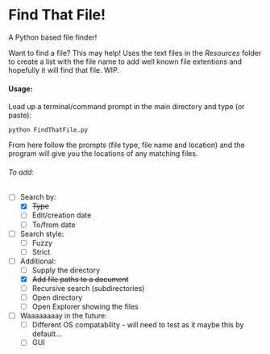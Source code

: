 # Find That File!
 A Python based file finder!

 Want to find a file? This may help! Uses the text files in the _Resources_ folder to create a list with the file name to add well known file extentions and hopefully it will find that file. WIP.


 #### Usage:
 Load up a terminal/command prompt in the main directory and type (or paste):

 ```python FindThatFile.py```

From here follow the prompts (file type, file name and location) and the program will give you the locations of any matching files.



###### To add:
- [ ] Search by:
  - [x] ~~Type~~
  - [ ] Edit/creation date
  - [ ] To/from date
- [ ] Search style:
    - [ ] Fuzzy
    - [ ] Strict
- [ ] Additional:
  - [ ] Supply the directory
  - [x] ~~Add file paths to a document~~
  - [ ] Recursive search (subdirectories)
  - [ ] Open directory
  - [ ] Open Explorer showing the files
- [ ] Waaaaaaaay in the future:
  - [ ] Different OS compatability - will need to test as it maybe this by default...
  - [ ] GUI
